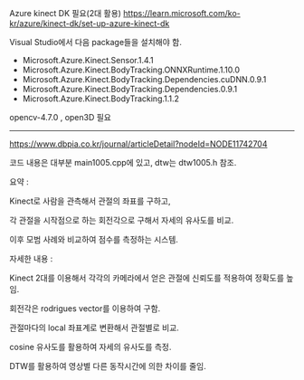 Azure kinect DK 필요(2대 활용)
https://learn.microsoft.com/ko-kr/azure/kinect-dk/set-up-azure-kinect-dk

Visual Studio에서 다음 package들을 설치해야 함.
- Microsoft.Azure.Kinect.Sensor.1.4.1
- Microsoft.Azure.Kinect.BodyTracking.ONNXRuntime.1.10.0
- Microsoft.Azure.Kinect.BodyTracking.Dependencies.cuDNN.0.9.1
- Microsoft.Azure.Kinect.BodyTracking.Dependencies.0.9.1
- Microsoft.Azure.Kinect.BodyTracking.1.1.2

opencv-4.7.0 , open3D 필요

--- 
https://www.dbpia.co.kr/journal/articleDetail?nodeId=NODE11742704

코드 내용은 대부분 main1005.cpp에 있고, dtw는 dtw1005.h 참조.

요약 : 

Kinect로 사람을 관측해서 관절의 좌표를 구하고, 

각 관절을 시작점으로 하는 회전각으로 구해서 자세의 유사도를 비교.

이후 모범 사례와 비교하여 점수를 측정하는 시스템.

자세한 내용 :

Kinect 2대를 이용해서 각각의 카메라에서 얻은 관절에 신뢰도를 적용하여 정확도를 높임.

회전각은 rodrigues vector를 이용하여 구함.

관절마다의 local 좌표계로 변환해서 관절별로 비교.

cosine 유사도를 활용하여 자세의 유사도를 측정.

DTW를 활용하여 영상별 다른 동작시간에 의한 차이를 줄임.

